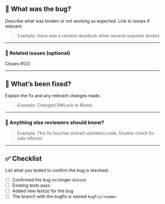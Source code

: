## 🧩 What was the bug?

Describe what was broken or not working as expected. Link to issues if relevant.

> Example: there was a random deadlock when several requests landed

---

### 📎 Related issues (optional)

Closes #123

---

## 🔧 What’s been fixed?

Explain the fix and any relevant changes made.

> Example: Changed RWLock to Mutex

---

### 💬 Anything else reviewers should know?

> Example: This fix touches shared validation code. Double-check for side effects!

---

## ✅ Checklist

List what you tested to confirm the bug is resolved.

- [ ] Confirmed the bug no longer occurs
- [ ] Existing tests pass
- [ ] Added new test(s) for the bug
- [ ] The branch with the bugfix is named `bugfix/<name>`